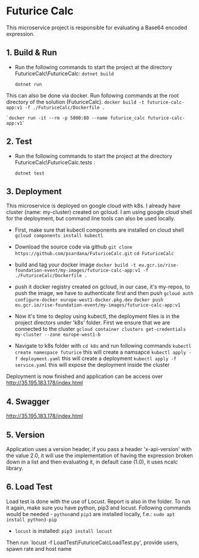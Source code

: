 # Futurice Calc

This microservice project is responsible for evaluating a Base64 encoded expression.


## 1. Build & Run
* Run the following commands to start the project at the directory FuturiceCalc\FuturiceCalc:
    `dotnet build`

    `dotnet run`

This can also be done via docker. Run following commands at the root directory of the solution (FuturiceCalc).
    `docker build -t futurice-calc-app:v1 -f ./FuturiceCalc/Dockerfile .`

    `docker run -it --rm -p 5000:80 --name futurice_calc futurice-calc-app:v1`



## 2. Test
* Run the following commands to start the project at the directory FuturiceCalc\FuturiceCalc.tests :

    `dotnet test`


## 3. Deployment

This microservice is deployed on google cloud with k8s. I already have cluster (name: my-cluster) created on gcloud.
I am using google cloud shell for the deployment, but command line tools can also be used locally.

   - First, make sure that kubectl components are installed on cloud shell
      `gcloud components install kubectl`

   - Download the source code via github 
      `git clone https://github.com/psardana/FuturiceCalc.git`
      `cd FuturiceCalc`

   - build and tag your docker image
      `docker build -t eu.gcr.io/rise-foundation-event/my-images/futurice-calc-app:v1 -f ./FuturiceCalc/Dockerfile .`

   - push it docker registry created on gcloud, in our case, it's my-repos, to push the image, we have to authenticate first and then push
      `gcloud auth configure-docker europe-west1-docker.pkg.dev`
      `docker push eu.gcr.io/rise-foundation-event/my-images/futurice-calc-app:v1`

   - Now it's time to deploy using kubectl, the deployment files is in the project directors under 'k8s' folder. First we ensure that we are connected to the cluster
      `gcloud container clusters get-credentials my-cluster --zone europe-west1-b`

   - Navigate to k8s folder with `cd k8s` and run following commands
      `kubectl create namespace futurice` this will create a namsapce
      `kubectl apply -f deployment.yaml`  this will create a deployment
      `kubectl apply -f service.yaml`  this will expose the deployment inside the cluster


Deployment is now finished and application can be access over
http://35.195.183.178/index.html


## 4. Swagger

http://35.195.183.178/index.html

## 5. Version

Application uses a version header, if you pass a header 'x-api-version' with the value 2.0, it will use the implementation of having the expression broken down in a list and then evaluating it, in default case (1.0), it uses ncalc library.

## 6. Load Test

Load test is done with the use of Locust. Report is also in the folder. To run it again, make sure you have python, pip3 and locust. Following commands would be needed - `python`and `pip3` are installed locally, f.e.: `sudo apt install python3-pip`
- `locust` is installed: `pip3 install locust`

Then run `locust -f LoadTest\FuturiceCalcLoadTest.py', provide users, spawn rate and host name






